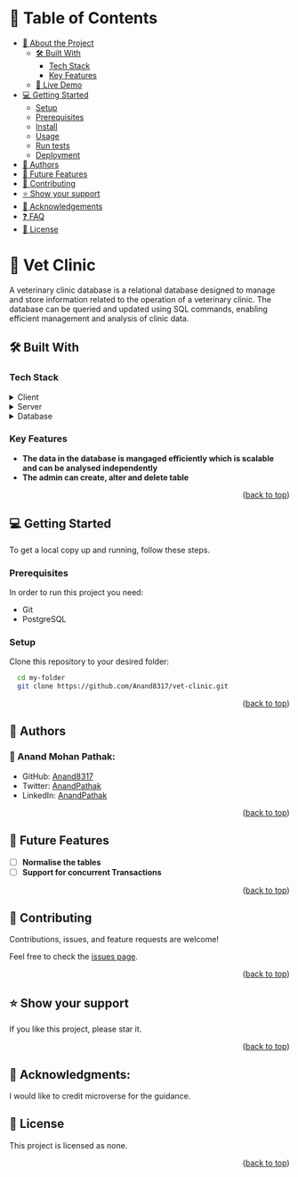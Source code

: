 # 📗 Table of Contents

- [📖 About the Project](#about-project)
  - [🛠 Built With](#built-with)
    - [Tech Stack](#tech-stack)
    - [Key Features](#key-features)
  - [🚀 Live Demo](#live-demo)
- [💻 Getting Started](#getting-started)
  - [Setup](#setup)
  - [Prerequisites](#prerequisites)
  - [Install](#install)
  - [Usage](#usage)
  - [Run tests](#run-tests)
  - [Deployment](#triangular_flag_on_post-deployment)
- [👥 Authors](#authors)
- [🔭 Future Features](#future-features)
- [🤝 Contributing](#contributing)
- [⭐️ Show your support](#support)
- [🙏 Acknowledgements](#acknowledgements)
- [❓ FAQ](#faq)
- [📝 License](#license)

<!-- PROJECT DESCRIPTION -->

# 📖 Vet Clinic <a name="about-project"></a>

A veterinary clinic database is a relational database designed to manage and store information related to the operation of a veterinary clinic. The database can be queried and updated using SQL commands, enabling efficient management and analysis of clinic data.

## 🛠 Built With <a name="built-with"></a>

### Tech Stack <a name="tech-stack"></a>

<details>
  <summary>Client</summary>
  <ul>
    <li><a href="https://reactjs.org/">PG admin</a></li>
    <li><a href="https://reactjs.org/">SQL Shell</a></li>
  </ul>
</details>

<details>
  <summary>Server</summary>
  <ul>
    <li><a href="https://expressjs.com/">localhost</a></li>
  </ul>
</details>

<details>
<summary>Database</summary>
  <ul>
    <li><a href="https://www.postgresql.org/">PostgreSQL</a></li>
  </ul>
</details>

### Key Features <a name="key-features"></a>

- **The data in the database is mangaged efficiently which is scalable and can be analysed independently**
- **The admin can create, alter and delete table**

<p align="right">(<a href="#readme-top">back to top</a>)</p>

<!-- GETTING STARTED -->

## 💻 Getting Started <a name="getting-started"></a>

To get a local copy up and running, follow these steps.

### Prerequisites

In order to run this project you need:
- Git
- PostgreSQL

### Setup

Clone this repository to your desired folder:

```sh
  cd my-folder
  git clone https://github.com/Anand8317/vet-clinic.git
```

<p align="right">(<a href="#readme-top">back to top</a>)</p>

## 👥 Authors <a name="authors"></a>

### 👤 Anand Mohan Pathak:
- GitHub: [Anand8317](https://github.com/Anand8317)
- Twitter: [AnandPathak](https://twitter.com/anand029)
- LinkedIn: [AnandPathak](https://www.linkedin.com/in/anand-pathak-473611171/)

<p align="right">(<a href="#readme-top">back to top</a>)</p>

<!-- FUTURE FEATURES -->

## 🔭 Future Features <a name="future-features"></a>

- [ ] **Normalise the tables**
- [ ] **Support for concurrent Transactions**

<p align="right">(<a href="#readme-top">back to top</a>)</p>

<!-- CONTRIBUTING -->

## 🤝 Contributing <a name="contributing"></a>

Contributions, issues, and feature requests are welcome!

Feel free to check the [issues page](../../issues/).

<p align="right">(<a href="#readme-top">back to top</a>)</p>

<!-- SUPPORT -->

## ⭐️ Show your support <a name="support"></a>

If you like this project, please star it.

<p align="right">(<a href="#readme-top">back to top</a>)</p>

## 🙏 Acknowledgments:
I would like to credit microverse for the guidance.

## 📝 License <a name="license"></a>

This project is licensed as none.

<p align="right">(<a href="#readme-top">back to top</a>)</p>
